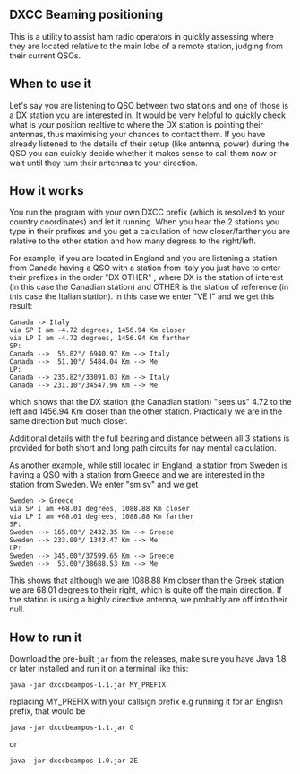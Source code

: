 ## DXCC Beaming positioning
This is a utility to assist ham radio operators in quickly assessing where they are located relative to the main lobe of a remote station, 
judging from their current QSOs.

## When to use it
Let's say you are listening to QSO between two stations and one of those is a DX station you are interested in.
It would be very helpful to quickly check what is your position realtive to where the DX station is pointing their antennas,
thus maximising your chances to contact them. If you have already listened to the details of their setup (like antenna, power) during the QSO
you can quickly decide whether it makes sense to call them now or wait until they turn their antennas to your direction.

## How it works
You run the program with your own DXCC prefix (which is resolved to your country coordinates) and let it running.
When you hear the 2 stations you type in their prefixes and you get a calculation of how closer/farther you are relative to the 
other station and how many degress to the right/left.

For example, if you are located in England and you are listening a station from Canada having a QSO with a station from Italy
you just have to enter their prefixes in the order "DX OTHER" , where DX is the station of interest (in this case the Canadian station)
and OTHER is the station of reference (in this case the Italian station).
in this case we enter "VE I" and we get this result:

```
Canada -> Italy
via SP I am -4.72 degrees, 1456.94 Km closer
via LP I am -4.72 degrees, 1456.94 Km farther
SP:
Canada -->  55.82°/ 6940.97 Km --> Italy
Canada -->  51.10°/ 5484.04 Km --> Me
LP:
Canada --> 235.82°/33091.03 Km --> Italy
Canada --> 231.10°/34547.96 Km --> Me
```

which shows that the DX station (the Canadian station) "sees us" 4.72 to the left and 1456.94 Km closer than the other station.
Practically we are in the same direction but much closer.

Additional details with the full bearing and distance between all 3 stations is provided for both short and long path circuits for nay mental calculation. 

As another example, while still located in England, a station from Sweden is having a QSO with a station from Greece and we are interested 
in the station from Sweden. We enter "sm sv" and we get

```
Sweden -> Greece
via SP I am +68.01 degrees, 1088.88 Km closer
via LP I am +68.01 degrees, 1088.88 Km farther
SP:
Sweden --> 165.00°/ 2432.35 Km --> Greece
Sweden --> 233.00°/ 1343.47 Km --> Me
LP:
Sweden --> 345.00°/37599.65 Km --> Greece
Sweden -->  53.00°/38688.53 Km --> Me
```

This shows that although we are 1088.88 Km closer than the Greek station we are 68.01 degrees to their right, which is quite off the main direction.
If the station is using a highly directive antenna, we probably are off into their null.

## How to run it

Download the pre-built `jar` from the releases, make sure you have Java 1.8 or later installed and run it on a terminal like this:
```
java -jar dxccbeampos-1.1.jar MY_PREFIX
```

replacing MY_PREFIX with your callsign prefix
e.g running it for an English prefix, that would be

```
java -jar dxccbeampos-1.1.jar G
```

or 

```
java -jar dxccbeampos-1.0.jar 2E
```

